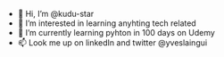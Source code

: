 - 👋 Hi, I’m @kudu-star
- 👀 I’m interested in learning anyhting tech related
- 🌱 I’m currently learning pyhton in 100 days on Udemy
- 📫 Look me up on linkedIn and twitter @yveslaingui

<!---
kudu-star/kudu-star is a ✨ special ✨ repository because its `README.md` (this file) appears on your GitHub profile.
You can click the Preview link to take a look at your changes.
--->
